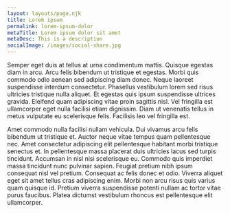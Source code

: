 ```yaml
---
layout: layouts/page.njk
title: Lorem ipsum
permalink: lorem-ipsum-dolor
metaTitle: Lorem ipsum dolor sit amet
metaDesc: This is a description
socialImage: /images/social-share.jpg
---
```

Semper eget duis at tellus at urna condimentum mattis. Quisque egestas diam in arcu. Arcu felis bibendum ut tristique et egestas. Morbi quis commodo odio aenean sed adipiscing diam donec. Neque laoreet suspendisse interdum consectetur. Phasellus vestibulum lorem sed risus ultricies tristique nulla aliquet. Et egestas quis ipsum suspendisse ultrices gravida. Eleifend quam adipiscing vitae proin sagittis nisl. Vel fringilla est ullamcorper eget nulla facilisi etiam dignissim. Diam ut venenatis tellus in metus vulputate eu scelerisque felis. Facilisis leo vel fringilla est.

Amet commodo nulla facilisi nullam vehicula. Dui vivamus arcu felis bibendum ut tristique et. Auctor neque vitae tempus quam pellentesque nec. Amet consectetur adipiscing elit pellentesque habitant morbi tristique senectus et. In pellentesque massa placerat duis ultricies lacus sed turpis tincidunt. Accumsan in nisl nisi scelerisque eu. Commodo quis imperdiet massa tincidunt nunc pulvinar sapien. Feugiat pretium nibh ipsum consequat nisl vel pretium. Consequat ac felis donec et odio. Viverra aliquet eget sit amet tellus cras adipiscing enim. Morbi non arcu risus quis varius quam quisque id. Pretium viverra suspendisse potenti nullam ac tortor vitae purus faucibus. Platea dictumst vestibulum rhoncus est pellentesque elit ullamcorper.